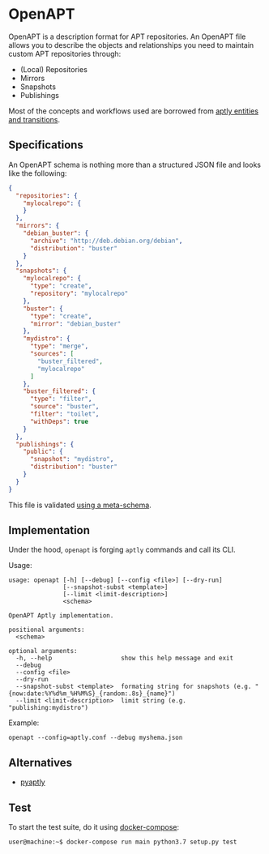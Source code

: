 OpenAPT
=======

OpenAPT is a description format for APT repositories.
An OpenAPT file allows you to describe the objects and relationships you need to maintain custom APT repositories through:

* (Local) Repositories
* Mirrors
* Snapshots
* Publishings

Most of the concepts and workflows used are borrowed from [aptly entities and transitions](https://www.aptly.info/doc/overview/).

## Specifications

An OpenAPT schema is nothing more than a structured JSON file and looks like the following:

```json
{
  "repositories": {
    "mylocalrepo": {
    }
  },
  "mirrors": {
    "debian_buster": {
      "archive": "http://deb.debian.org/debian",
      "distribution": "buster"
    }
  },
  "snapshots": {
    "mylocalrepo": {
      "type": "create",
      "repository": "mylocalrepo"
    },
    "buster": {
      "type": "create",
      "mirror": "debian_buster"
    },
    "mydistro": {
      "type": "merge",
      "sources": [
        "buster_filtered",
        "mylocalrepo"
      ]
    },
    "buster_filtered": {
      "type": "filter",
      "source": "buster",
      "filter": "toilet",
      "withDeps": true
    }
  },
  "publishings": {
    "public": {
      "snapshot": "mydistro",
      "distribution": "buster"
    }
  }
}
```

This file is validated [using a meta-schema](allocloud/openapt/meta-schema.json).

## Implementation

Under the hood, `openapt` is forging `aptly` commands and call its CLI.

Usage:

```
usage: openapt [-h] [--debug] [--config <file>] [--dry-run]
               [--snapshot-subst <template>]
               [--limit <limit-description>]
               <schema>

OpenAPT Aptly implementation.

positional arguments:
  <schema>

optional arguments:
  -h, --help                   show this help message and exit
  --debug
  --config <file>
  --dry-run
  --snapshot-subst <template>  formating string for snapshots (e.g. "{now:date:%Y%d%m_%H%M%S}_{random:.8s}_{name}")
  --limit <limit-description>  limit string (e.g. "publishing:mydistro")
```

Example:

```
openapt --config=aptly.conf --debug myshema.json
```

## Alternatives

  * [pyaptly](https://github.com/adfinis-sygroup/pyaptly)

## Test

To start the test suite, do it using [docker-compose](https://docs.docker.com/compose/):

```bash
user@machine:~$ docker-compose run main python3.7 setup.py test
```
